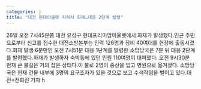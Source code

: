 ```yaml
---
categories: j
title: "대전 현대아울렛 지하서 화재…대응 2단계 발령"
---
```

26일 오전 7시45분쯤 대전 유성구 현대프리미엄아울렛에서 화재가 발생했다.인근 주민으로부터 신고를 접수한 대전소방본부는 인력 126명과 장비 40여대를 현장에 출동시켰다.화재 발생 6분만인 오전 7시51분 대응 1단계를 발령한 소방당국은 7분 뒤 대응 2단계를 발령했다.화재가 발생하자 숙박동에 있던 인원 110여명이 대피했다. 오전 9시30분 현재 큰 불길은 거의 잡은 상태다.이 불로 2명이 중상을 입고 병원으로 옮겨졌다. 소방당국은 현재 건물 내부에 3명의 요구조자가 있을 것으로 보고 수색작업을 벌이고 있다.대전=전희진 기자 h
